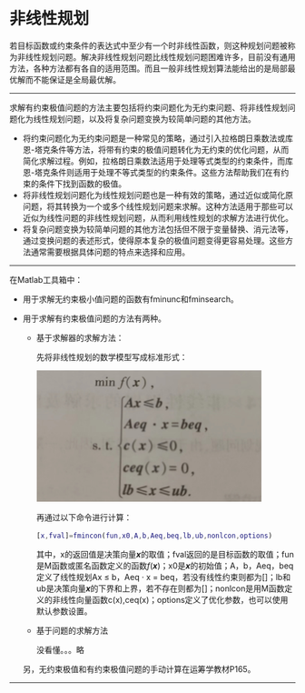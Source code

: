 # 非线性规划

​	若目标函数或约束条件的表达式中至少有一个时非线性函数，则这种规划问题被称为非线性规划问题。解决非线性规划问题比线性规划问题困难许多，目前没有通用方法，各种方法都有各自的适用范围。而且一般非线性规划算法能给出的是局部最优解而不能保证是全局最优解。

---

​	求解有约束极值问题的方法主要包括将约束问题化为无约束问题、将非线性规划问题化为线性规划问题，以及将复杂问题变换为较简单问题的其他方法。

- 将约束问题化为无约束问题是一种常见的策略，通过引入拉格朗日乘数法或库恩-塔克条件等方法，将带有约束的极值问题转化为无约束的优化问题，从而简化求解过程。例如，拉格朗日乘数法适用于处理等式类型的约束条件，而库恩-塔克条件则适用于处理不等式类型的约束条件。这些方法帮助我们在有约束的条件下找到函数的极值。
- 将非线性规划问题化为线性规划问题也是一种有效的策略，通过近似或简化原问题，将其转换为一个或多个线性规划问题来求解。这种方法适用于那些可以近似为线性问题的非线性规划问题，从而利用线性规划的求解方法进行优化。
- 将复杂问题变换为较简单问题的其他方法包括但不限于变量替换、消元法等，通过变换问题的表述形式，使得原本复杂的极值问题变得更容易处理。这些方法通常需要根据具体问题的特点来选择和应用。

---

在Matlab工具箱中：

- 用于求解无约束极小值问题的函数有fminunc和fminsearch。

- 用于求解有约束极值问题的方法有两种。

  - 基于求解器的求解方法：

    先将非线性规划的数学模型写成标准形式：

    <img src="非线性规划标准型.png" alt="非线性规划标准型" style="zoom:50%;" />

    再通过以下命令进行计算：

    ~~~matlab
    [x,fval]=fmincon(fun,x0,A,b,Aeq,beq,lb,ub,nonlcon,options)
    ~~~

    其中，x的返回值是决策向量***x***的取值；fval返回的是目标函数的取值；fun是M函数或匿名函数定义的函数*f*(***x***)；x0是***x***的初始值；A，b，Aeq，beq定义了线性规划Ax ≤ b，Aeq · x = beq，若没有线性约束则都为[]；lb和ub是决策向量***x***的下界和上界，若不存在则都为[]；nonlcon是用M函数定义的非线性向量函数c(x),ceq(x)；options定义了优化参数，也可以使用默认参数设置。

  - 基于问题的求解方法

    没看懂。。。略
  
  另，无约束极值和有约束极值问题的手动计算在运筹学教材P165。

---